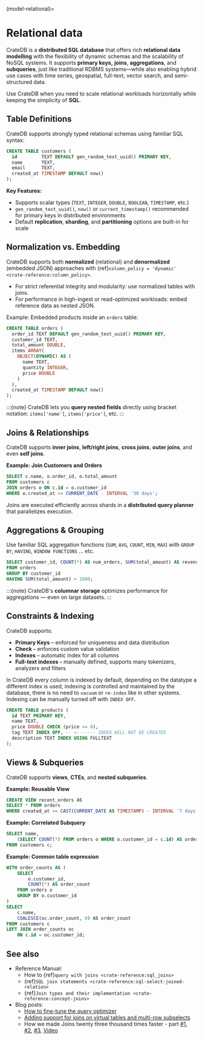 (model-relational)=
# Relational data

CrateDB is a **distributed SQL database** that offers rich **relational data
modelling** with the flexibility of dynamic schemas and the scalability of NoSQL
systems. It supports **primary keys,** **joins**, **aggregations**, and
**subqueries**, just like traditional RDBMS systems—while also enabling hybrid
use cases with time series, geospatial, full-text, vector search, and
semi-structured data.

Use CrateDB when you need to scale relational workloads horizontally while
keeping the simplicity of **SQL**.

## Table Definitions

CrateDB supports strongly typed relational schemas using familiar SQL syntax:

```sql
CREATE TABLE customers (
  id         TEXT DEFAULT gen_random_text_uuid() PRIMARY KEY,
  name       TEXT,
  email      TEXT,
  created_at TIMESTAMP DEFAULT now()
);
```

**Key Features:**

* Supports scalar types (`TEXT`, `INTEGER`, `DOUBLE`, `BOOLEAN`, `TIMESTAMP`,
etc.)
* `gen_random_text_uuid()`, `now()` or `current_timestamp()` recommended for
primary keys in distributed environments
* Default **replication**, **sharding**, and **partitioning** options are
built-in for scale


## Normalization vs. Embedding

CrateDB supports both **normalized** (relational) and **denormalized** (embedded
JSON) approaches with {ref}`column_policy = 'dynamic' <crate-reference:column_policy>`.

* For strict referential integrity and modularity: use normalized tables with
  joins.
* For performance in high-ingest or read-optimized workloads: embed reference
  data as nested JSON.

Example: Embedded products inside an `orders` table:

```sql
CREATE TABLE orders (
  order_id TEXT DEFAULT gen_random_text_uuid() PRIMARY KEY,
  customer_id TEXT,
  total_amount DOUBLE,
  items ARRAY(
    OBJECT(DYNAMIC) AS (
      name TEXT,
      quantity INTEGER,
      price DOUBLE
    )
  ),
  created_at TIMESTAMP DEFAULT now()
);
```

:::{note}
CrateDB lets you **query nested fields** directly using bracket
notation: `items['name']`, `items['price']`, etc.
:::

## Joins & Relationships

CrateDB supports **inner joins**, **left/right joins**, **cross joins**, **outer
joins**, and even **self joins**.

**Example: Join Customers and Orders**

```sql
SELECT c.name, o.order_id, o.total_amount
FROM customers c
JOIN orders o ON c.id = o.customer_id
WHERE o.created_at >= CURRENT_DATE - INTERVAL '30 days';
```

Joins are executed efficiently across shards in a **distributed query planner**
that parallelizes execution.

## Aggregations & Grouping

Use familiar SQL aggregation functions (`SUM`, `AVG`, `COUNT`, `MIN`, `MAX`)
with `GROUP BY`, `HAVING`, `WINDOW FUNCTIONS` ... etc.

```sql
SELECT customer_id, COUNT(*) AS num_orders, SUM(total_amount) AS revenue
FROM orders
GROUP BY customer_id
HAVING SUM(total_amount) > 1000;
```

:::{note}
CrateDB's **columnar storage** optimizes performance for
aggregations — even on large datasets.
:::

## Constraints & Indexing

CrateDB supports:

* **Primary Keys** – enforced for uniqueness and data distribution
* **Check -** enforces custom value validation
* **Indexes** – automatic index for all columns
* **Full-text indexes -** manually defined, supports many tokenizers, analyzers
  and filters

In CrateDB every column is indexed by default, depending on the datatype a
different index is used, indexing is controlled and maintained by the database,
there is no need to `vacuum` or `re-index` like in other systems. Indexing can
be manually turned off with `INDEX OFF`.

```sql
CREATE TABLE products (
  id TEXT PRIMARY KEY,
  name TEXT,
  price DOUBLE CHECK (price >= 0),
  tag TEXT INDEX OFF, -- <------- INDEX WILL NOT BE CREATED
  description TEXT INDEX USING FULLTEXT
);
```

## Views & Subqueries

CrateDB supports **views**, **CTEs**, and **nested subqueries**.

**Example: Reusable View**

```sql
CREATE VIEW recent_orders AS
SELECT * FROM orders
WHERE created_at >= CAST(CURRENT_DATE AS TIMESTAMP) - INTERVAL '7 days';
```

**Example: Correlated Subquery**

```sql
SELECT name,
    (SELECT COUNT(*) FROM orders o WHERE o.customer_id = c.id) AS order_count
FROM customers c;
```

**Example: Common table expression**

```sql
WITH order_counts AS (
    SELECT
        o.customer_id,
        COUNT(*) AS order_count
    FROM orders o
    GROUP BY o.customer_id
)
SELECT
    c.name,
    COALESCE(oc.order_count, 0) AS order_count
FROM customers c
LEFT JOIN order_counts oc
    ON c.id = oc.customer_id;
```

## See also

* Reference Manual:
  * How to {ref}`query with joins <crate-reference:sql_joins>`
  * {ref}`SQL join statements <crate-reference:sql-select-joined-relation>`
  * {ref}`Join types and their implementation <crate-reference:concept-joins>`
* Blog posts:
  * [How to fine-tune the query
    optimizer](https://cratedb.com/blog/join-performance-to-the-rescue)
  * [Adding support for joins on virtual tables and multi-row
    subselects](https://cratedb.com/blog/joins-multi-row-subselects)
  * How we made Joins twenty three thousand times faster - part
    [#1](https://cratedb.com/blog/joins-faster-part-one),
    [#2](https://cratedb.com/blog/lab-notes-how-we-made-joins-23-thousand-times-faster-part-two),
    [#3](https://cratedb.com/blog/lab-notes-how-we-made-joins-23-thousand-times-faster-part-three),
    [Video](https://cratedb.com/resources/videos/distributed-join-algorithms)
